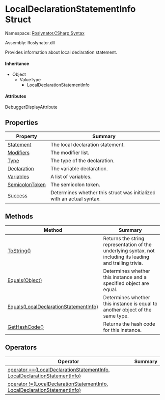 # LocalDeclarationStatementInfo Struct

Namespace: [Roslynator.CSharp.Syntax](../README.md)

Assembly: Roslynator\.dll


Provides information about local declaration statement\.

#### Inheritance

* Object
  * ValueType
    * LocalDeclarationStatementInfo

#### Attributes

DebuggerDisplayAttribute

## Properties

| Property| Summary|
| --- | --- |
| [Statement](Statement/README.md) | The local declaration statement\. |
| [Modifiers](Modifiers/README.md) | The modifier list\. |
| [Type](Type/README.md) | The type of the declaration\. |
| [Declaration](Declaration/README.md) | The variable declaration\. |
| [Variables](Variables/README.md) | A list of variables\. |
| [SemicolonToken](SemicolonToken/README.md) | The semicolon token\. |
| [Success](Success/README.md) | Determines whether this struct was initialized with an actual syntax\. |

## Methods

| Method| Summary|
| --- | --- |
| [ToString()](ToString/README.md) | Returns the string representation of the underlying syntax, not including its leading and trailing trivia\. |
| [Equals(Object)](Equals/README.md) | Determines whether this instance and a specified object are equal\. |
| [Equals(LocalDeclarationStatementInfo)](Equals/README.md) | Determines whether this instance is equal to another object of the same type\. |
| [GetHashCode()](GetHashCode/README.md) | Returns the hash code for this instance\. |

## Operators

| Operator| Summary|
| --- | --- |
| [operator ==(LocalDeclarationStatementInfo, LocalDeclarationStatementInfo)](op_Equality/README.md) | |
| [operator !=(LocalDeclarationStatementInfo, LocalDeclarationStatementInfo)](op_Inequality/README.md) | |

